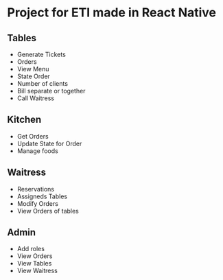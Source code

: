 
# Project for ETI made in React Native

## Tables

- Generate Tickets
- Orders
- View Menu
- State Order
- Number of clients
- Bill separate or together
- Call Waitress

## Kitchen

- Get Orders
- Update State for Order
- Manage foods

## Waitress
- Reservations
- Assigneds Tables
- Modify Orders
- View Orders of tables

## Admin
- Add roles
- View Orders
- View Tables
- View Waitress

